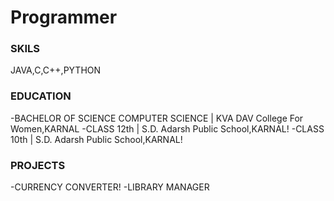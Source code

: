 # Programmer

### SKILS
JAVA,C,C++,PYTHON

### EDUCATION
-BACHELOR OF SCIENCE COMPUTER SCIENCE | KVA DAV College For Women,KARNAL
-CLASS 12th | S.D. Adarsh Public School,KARNAL!
-CLASS 10th | S.D. Adarsh Public School,KARNAL!

### PROJECTS
-CURRENCY CONVERTER!
-LIBRARY MANAGER
